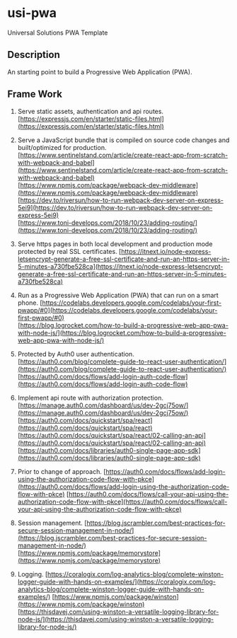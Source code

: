 # usi-pwa
Universal Solutions PWA Template

## Description ##
An starting point to build a Progressive Web Application (PWA).

## Frame Work ##

1. Serve static assets, authentication and api routes.
[https://expressjs.com/en/starter/static-files.html](https://expressjs.com/en/starter/static-files.html)

2. Serve a JavaScript bundle that is compiled on source code changes and built/optimized for production.
[https://www.sentinelstand.com/article/create-react-app-from-scratch-with-webpack-and-babel](https://www.sentinelstand.com/article/create-react-app-from-scratch-with-webpack-and-babel)  
[https://www.npmjs.com/package/webpack-dev-middleware](https://www.npmjs.com/package/webpack-dev-middleware)  
[https://dev.to/riversun/how-to-run-webpack-dev-server-on-express-5ei9](https://dev.to/riversun/how-to-run-webpack-dev-server-on-express-5ei9)  
[https://www.toni-develops.com/2018/10/23/adding-routing/](https://www.toni-develops.com/2018/10/23/adding-routing/)  

3. Serve https pages in both local development and production mode protected by real SSL certificates.
[https://itnext.io/node-express-letsencrypt-generate-a-free-ssl-certificate-and-run-an-https-server-in-5-minutes-a730fbe528ca](https://itnext.io/node-express-letsencrypt-generate-a-free-ssl-certificate-and-run-an-https-server-in-5-minutes-a730fbe528ca)

4. Run as a Progressive Web Application (PWA) that can run on a smart phone.
[https://codelabs.developers.google.com/codelabs/your-first-pwapp/#0](https://codelabs.developers.google.com/codelabs/your-first-pwapp/#0)  
[https://blog.logrocket.com/how-to-build-a-progressive-web-app-pwa-with-node-js/](https://blog.logrocket.com/how-to-build-a-progressive-web-app-pwa-with-node-js/)

5. Protected by Auth0 user authentication.
[https://auth0.com/blog/complete-guide-to-react-user-authentication/](https://auth0.com/blog/complete-guide-to-react-user-authentication/)  
[https://auth0.com/docs/flows/add-login-auth-code-flow](https://auth0.com/docs/flows/add-login-auth-code-flow)  

6. Implement api route with authorization protection.
[https://manage.auth0.com/dashboard/us/dev-2gcj75ow/](https://manage.auth0.com/dashboard/us/dev-2gcj75ow/)
[https://auth0.com/docs/quickstart/spa/react](https://auth0.com/docs/quickstart/spa/react)  
[https://auth0.com/docs/quickstart/spa/react/02-calling-an-api](https://auth0.com/docs/quickstart/spa/react/02-calling-an-api)  
[https://auth0.com/docs/libraries/auth0-single-page-app-sdk](https://auth0.com/docs/libraries/auth0-single-page-app-sdk)

7. Prior to change of approach.
[https://auth0.com/docs/flows/add-login-using-the-authorization-code-flow-with-pkce](https://auth0.com/docs/flows/add-login-using-the-authorization-code-flow-with-pkce)
[https://auth0.com/docs/flows/call-your-api-using-the-authorization-code-flow-with-pkce](https://auth0.com/docs/flows/call-your-api-using-the-authorization-code-flow-with-pkce)

8. Session management.
[https://blog.jscrambler.com/best-practices-for-secure-session-management-in-node/](https://blog.jscrambler.com/best-practices-for-secure-session-management-in-node/)
[https://www.npmjs.com/package/memorystore](https://www.npmjs.com/package/memorystore)

9. Logging.
[https://coralogix.com/log-analytics-blog/complete-winston-logger-guide-with-hands-on-examples/](https://coralogix.com/log-analytics-blog/complete-winston-logger-guide-with-hands-on-examples/)
[https://www.npmjs.com/package/winston](https://www.npmjs.com/package/winston)
[https://thisdavej.com/using-winston-a-versatile-logging-library-for-node-js/](https://thisdavej.com/using-winston-a-versatile-logging-library-for-node-js/)

